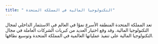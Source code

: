 ```yaml
---
title: " التكنولوجيا المالية في المملكة المتحدة"
---
```

تعد المملكة المتحدة المنطقة الأسرع نموًا في العالم في الاستثمار الداخلي لمجال التكنولوجيا المالية. وقد وقع اختيار العديد من كبريات الشركات العاملة في مجال التكنولوجيا المالية على تنفيذ عملياتها العالمية في المملكة المتحدة وتوسيع نطاقها.

